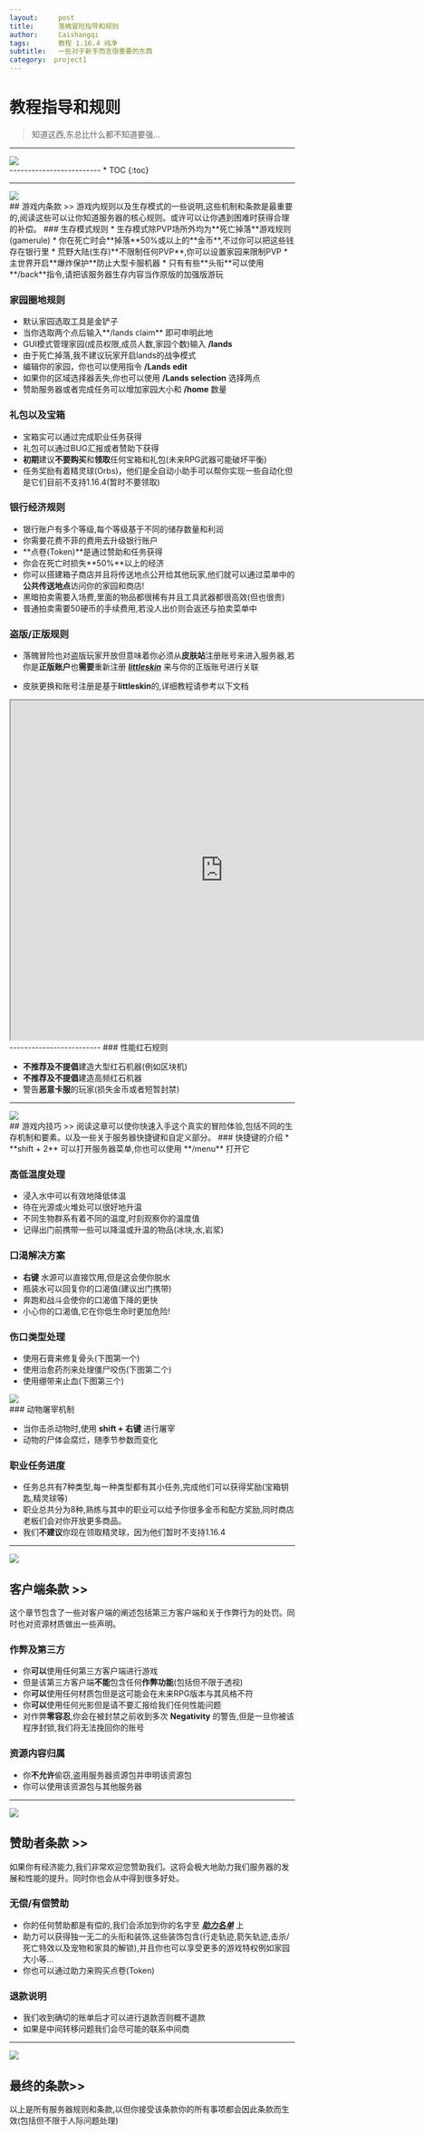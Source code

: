 ```yaml
---
layout:     post
title:      落魄冒险指导和规则
author:     Caishangqi
tags: 		教程 1.16.4 纯净
subtitle:  	一些对于新手而言很重要的东西
category:  project1
---
```

<!-- Start Writing Below in Markdown -->
# 教程指导和规则

> 知道这西,东总比什么都不知道要强...

-------------------------
<div align=left>
<img src= "https://s3.ax1x.com/2020/12/18/rYjqd1.png" />
</div>
-------------------------
* TOC
{:toc}

-------------------------
<div align=left>
<img src= "https://s3.ax1x.com/2020/12/18/rtAqw8.png" />
</div>
## 游戏内条款 >>
游戏内规则以及生存模式的一些说明,这些机制和条款是最重要的,阅读这些可以让你知道服务器的核心规则。或许可以让你遇到困难时获得合理的补偿。
### 生存模式规则
* 生存模式除PVP场所外均为**死亡掉落**游戏规则(gamerule)
* 你在死亡时会**掉落**50%或以上的**金币**,不过你可以把这些钱存在银行里
* 荒野大陆(生存)**不限制任何PVP**,你可以设置家园来限制PVP
* 主世界开启**爆炸保护**防止大型卡服机器
* 只有有些**头衔**可以使用**/back**指令,请把该服务器生存内容当作原版的加强版游玩

### 家园圈地规则
* 默认家园选取工具是金铲子
* 当你选取两个点后输入**/lands claim** 即可申明此地
* GUI模式管理家园(成员权限,成员人数,家园个数)输入 **/lands**
* 由于死亡掉落,我不建议玩家开启lands的战争模式
* 编辑你的家园，你也可以使用指令 **/Lands edit**
* 如果你的区域选择器丢失,你也可以使用 **/Lands selection** 选择两点
* 赞助服务器或者完成任务可以增加家园大小和 **/home** 数量

### 礼包以及宝箱

* 宝箱实可以通过完成职业任务获得
* 礼包可以通过BUG汇报或者赞助下获得
* **初期**建议**不要购买**和**领取**任何宝箱和礼包(未来RPG武器可能破坏平衡)
* 任务奖励有着精灵球(Orbs)，他们是全自动小助手可以帮你实现一些自动化但是它们目前不支持1.16.4(暂时不要领取)

### 银行经济规则

* 银行账户有多个等级,每个等级基于不同的储存数量和利润
* 你需要花费不菲的费用去升级银行账户
* **点卷(Token)**是通过赞助和任务获得
* 你会在死亡时损失**50%**以上的经济
* 你可以搭建箱子商店并且将传送地点公开给其他玩家,他们就可以通过菜单中的**公共传送地点**访问你的家园和商店!
* 黑暗拍卖需要入场费,里面的物品都很稀有并且工具武器都很高效(但也很贵)
* 普通拍卖需要50硬币的手续费用,若没人出价则会返还与拍卖菜单中

### **盗版/正版规则**

* 落魄冒险也对盗版玩家开放但意味着你必须从**皮肤站**注册账号来进入服务器,若你是**正版账户**也**需要**重新注册 ***[littleskin](https://littleskin.cn/)*** 来与你的正版账号进行关联

* 皮肤更换和账号注册是基于**littleskin**的,详细教程请参考以下文档

<iframe src="https://www.jianguoyun.com/p/DV4nYfoQqf3YBxixodUD" width=750 height=600></iframe>
-------------------------
### 性能红石规则

* **不推荐及不提倡**建造大型红石机器(例如区块机)
* **不推荐及不提倡**建造高频红石机器
* 警告**恶意卡服**的玩家(损失金币或者短暂封禁)

-------------------------
<div align=left>
<img src= "https://s3.ax1x.com/2020/12/18/rtEshQ.png" />
</div>
## 游戏内技巧 >>
阅读这章可以使你快速入手这个真实的冒险体验,包括不同的生存机制和要素。以及一些关于服务器快捷键和自定义部分。
### 快捷键的介绍
* **shift + 2** 可以打开服务器菜单,你也可以使用 **/menu** 打开它

### 高低温度处理

* 浸入水中可以有效地降低体温
* 待在光源或火堆处可以很好地升温
* 不同生物群系有着不同的温度,时刻观察你的温度值
* 记得出门前携带一些可以降温或升温的物品(冰块,水,岩浆)

### 口渴解决方案

* **右键** 水源可以直接饮用,但是这会使你脱水
* 瓶装水可以回复你的口渴值(建议出门携带)
* 奔跑和战斗会使你的口渴值下降的更快
* 小心你的口渴值,它在你低生命时更加危险!

### 伤口类型处理

* 使用石膏来修复骨头(下图第一个)
* 使用治愈药剂来处理僵尸咬伤(下图第二个)
* 使用绷带来止血(下图第三个)

<div align=left>
<img src= "https://s3.ax1x.com/2020/12/19/rt3wB4.png" />
</div>
### 动物屠宰机制

* 当你击杀动物时,使用 **shift + 右键** 进行屠宰
* 动物的尸体会腐烂，随季节参数而变化

### 职业任务进度

* 任务总共有7种类型,每一种类型都有其小任务,完成他们可以获得奖励(宝箱钥匙,精灵球等)
* 职业总共分为8种,熟练与其中的职业可以给予你很多金币和配方奖励,同时商店老板们会对你开放更多商品。
* 我们**不建议**你现在领取精灵球，因为他们暂时不支持1.16.4

-------------------------
<div align=left>
<img src= "https://s3.ax1x.com/2020/12/18/rtE9O0.png" />
</div>

## 客户端条款 >>
这个章节包含了一些对客户端的阐述包括第三方客户端和关于作弊行为的处罚。同时也对资源材质做出一些声明。

### 作弊及第三方
* 你**可以**使用任何第三方客户端进行游戏
* 但是该第三方客户端**不能**包含任何**作弊功能**(包括但不限于透视)
* 你**可以**使用任何材质包但是这可能会在未来RPG版本与其风格不符
* 你**可以**使用任何光影但是请不要汇报给我们任何性能问题
* 对作弊**零容忍**,你会在被封禁之前收到多次 **Negativity** 的警告,但是一旦你被该程序封锁,我们将无法挽回你的账号

### 资源内容归属

* 你**不允许**偷窃,盗用服务器资源包并申明该资源包
* 你可以使用该资源包与其他服务器

-------------------------
<div align=left>
<img src= "https://s3.ax1x.com/2020/12/18/rtE8te.png" />
</div>

## 赞助者条款 >>
如果你有经济能力,我们非常欢迎您赞助我们。这将会极大地助力我们服务器的发展和性能的提升。同时你也会从中得到很多好处。

### 无偿/有偿赞助

* 你的任何赞助都是有偿的,我们会添加到你的名字至 ***[助力名单](https://caishangqi.github.io/members/)*** 上
* 助力可以获得独一无二的头衔和装饰,这些装饰包含(行走轨迹,箭矢轨迹,击杀/死亡特效以及宠物和家具的解锁),并且你也可以享受更多的游戏特权例如家园大小等...
* 你也可以通过助力来购买点卷(Token)

### 退款说明

* 我们收到确切的账单后才可以进行退款否则概不退款
* 如果是中间转移问题我们会尽可能的联系中间商

-------------------------
<div align=left>
<img src= "https://s3.ax1x.com/2020/12/18/rtnkRg.png" />
</div>

## 最终的条款>>
以上是所有服务器规则和条款,以但你接受该条款你的所有事项都会因此条款而生效(包括但不限于人际问题处理)
